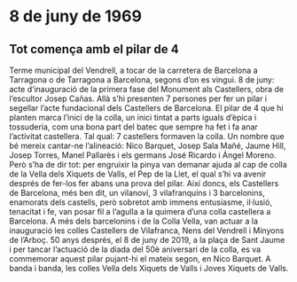 # 8 de juny de 1969

## Tot comença amb el pilar de 4

Terme municipal del Vendrell, a tocar de la carretera de Barcelona a Tarragona o de Tarragona a Barcelona, segons d’on es vingui. 8 de juny: acte d’inauguració de la primera fase del Monument als Castellers, obra de l’escultor Josep Cañas. Allà s’hi presenten 7 persones per fer un pilar i segellar l’acte fundacional dels Castellers de Barcelona. El pilar de 4 que hi planten marca l’inici de la colla, un inici tintat a parts iguals d’èpica i tossuderia, com una bona part del batec que sempre ha fet i fa anar l’activitat castellera. Tal qual: 7 castellers formaven la colla. Un nombre que bé mereix cantar-ne l’alineació: Nico Barquet, Josep Sala Mañé, Jaume Hill, Josep Torres, Manel Pallarès i els germans José Ricardo i Ángel Moreno. Però s’ha de dir tot: per engruixir la pinya van demanar ajuda al cap de colla de la Vella dels Xiquets de Valls, el Pep de la Llet, el qual s’hi va avenir després de fer-los fer abans una prova del pilar. Així doncs, els Castellers de Barcelona, més ben dit, un vilanoví, 3 vilafranquins i 3 barcelonins, enamorats dels castells, però sobretot amb immens entusiasme, il·lusió, tenacitat i fe, van posar fil a l’agulla a la quimera d’una colla castellera a Barcelona. A més dels barcelonins i de la Colla Vella, van actuar a la inauguració les colles Castellers de Vilafranca, Nens del Vendrell i Minyons de l’Arboç. 50 anys després, el 8 de juny de 2019, a la plaça de Sant Jaume i per tancar l’actuació de la diada del 50è aniversari de la colla, es va commemorar aquest pilar pujant-hi el mateix segon, en Nico Barquet. A banda i banda, les colles Vella dels Xiquets de Valls i Joves Xiquets de Valls.
